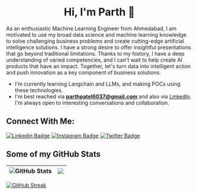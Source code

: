 <h1 align="center">Hi, I'm Parth 👋</h1>

As an enthusiastic Machine Learning Engineer from Ahmedabad, I am motivated to use my broad data science and machine learning knowledge to solve challenging business problems and create cutting-edge artificial intelligence solutions. I have a strong desire to offer insightful presentations that go beyond traditional limitations. Thanks to my history, I have a deep understanding of varied competencies, and I can't wait to help create AI products that have an impact. Together, let's turn data into intelligent action and push innovation as a key component of business solutions.

- I'm currently learning Langchain and LLMs, and making POCs using these technologies.
- I'm best reached via **parthpatel6037@gmail.com** and also via [LinkedIn](https://www.linkedin.com/in/parth-patel-6026b7165/). I'm always open to interesting conversations and collaboration.

## Connect With Me:

[![Linkedin Badge](https://img.shields.io/badge/-Parth%20Patel%20-blue?style=flat-square&logo=Linkedin&logoColor=white&link=https://www.linkedin.com/in/parth-patel-6026b7165/)](https://www.linkedin.com/in/parth-patel-6026b7165/)
[![Instagram Badge](https://img.shields.io/badge/-@p.__arth_-E33153?style=flat-square&logo=instagram&logoColor=white&link=https://instagram.com/p.__arth_/)](https://instagram.com/p.__arth_)
[![Twitter Badge](https://img.shields.io/badge/-@parthpatel625-blue?style=flat-square&logo=twitter&logoColor=white&link=https://twitter.com/parthpatel625/)](https://twitter.com/parthpatel625)

## Some of my GitHub Stats

| ![GitHub Stats](https://github-readme-stats.vercel.app/api?username=parth-patel97&theme=radical) | <a href="https://github.com/parth-patel97/github-readme-stats"><img align="center" src="https://github-readme-stats.vercel.app/api/top-langs/?username=parth-patel97&layout=compact&theme=aura&hide_border=true" /></a> |
| ------------------------------------------------------------------------------------------------ | ----------------------------------------------------------------------------------------------------------------------------------------------------------------------------------------------------------------------- |

[![GitHub Streak](http://github-readme-streak-stats.herokuapp.com?user=parth-patel97&theme=tokyonight&date_format=M%20j%5B%2C%20Y%5D)](https://git.io/streak-stats)
